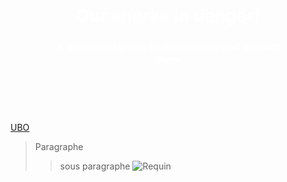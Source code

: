 <div style="
background-image: url('https://i.pinimg.com/1200x/3f/65/60/3f65608e1268cbf86dd4edd7ba3b4968.jpg');
background-size: cover;
background-position: center;
text-align: center;
padding: 60px;
color: white;
border-radius: 15px;
">
<div align="center">
  
# Our sharks in danger!
</div>
<div align="center">
  
### A simplified guide to understand and protect them
</div>
</div>

[UBO](https://ent.univ-brest.fr)
> Paragraphe
>> sous paragraphe
![Requin](https://i.pinimg.com/1200x/3f/65/60/3f65608e1268cbf86dd4edd7ba3b4968.jpg)
